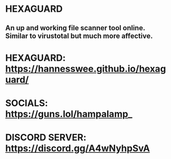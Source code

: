 # HEXAGUARD
## An up and working file scanner tool online. Similar to virustotal but much more affective. 
# HEXAGUARD: https://hannesswee.github.io/hexaguard/
# SOCIALS: https://guns.lol/hampalamp_
# DISCORD SERVER: https://discord.gg/A4wNyhpSvA

